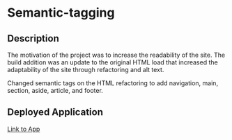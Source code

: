 # Semantic-tagging 

## Description
The motivation of the project was to increase the readability of the site. The build addition was an update to the original HTML load that increased the adaptability of the site through refactoring and alt text. 

Changed semantic tags on the HTML refactoring to add navigation, main, section, aside, article, and footer. 

## Deployed Application

[Link to App](https://tcrear.github.io/semantic-tagging/)